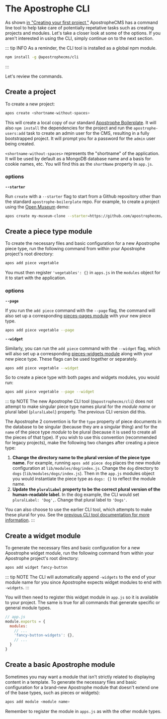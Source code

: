 # The Apostrophe CLI

As shown [in "Creating your first project,"](creating-your-first-project.md) ApostropheCMS
has a command line tool to help take care of potentially repetative tasks such
as creating projects and modules. Let's take a closer look at some of the
options. If you aren't interested in using the CLI, simply continue on to the
next section.

::: tip INFO
As a reminder, the CLI tool is installed as a global npm module.

```bash
npm install -g @apostrophecms/cli
```
:::

Let's review the commands.

## Create a project

To create a new project:
```bash
apos create <shortname-without-spaces>
```

This will create a local copy of our standard
[Apostrophe Boilerplate](https://github.com/apostrophecms/apostrophe-boilerplate). It will also `npm install` the dependencies for the project and run the `apostrophe-users:add` task to create an admin user for the CMS, resulting in a fully bootstrapped project. It will prompt you for a password for the `admin` user being created.

`<shortname-without-spaces>` represents the "shortname" of the application. It
will be used by default as a MongoDB database name and a basis for cookie names,
 etc. You will find this as the `shortName` property in `app.js`.

### options

**`--starter`**

Run `create` with a `--starter` flag to start from a Github
repository other than the standard `apostrophe-boilerplate` repo. For example,
to create a project using the
[Open Museum](https://github.com/apostrophecms/apostrophe-open-museum) demo:

```bash
apos create my-museum-clone --starter=https://github.com/apostrophecms/apostrophe-open-museum.git
```

## Create a piece type module
To create the necessary files and basic configuration for a new Apostrophe piece
type, run the following command from within your Apostrophe project's root
directory:

```bash
apos add piece vegetable
```

You must then register `'vegetables': {}` in `apps.js` in the `modules`
object for it to start with the application.

### options

**`--page`**

If you run the `add piece` command with the `--page` flag, the command will also set up a corresponding [pieces-pages module](/core-concepts/reusable-content-pieces/browsing-directory-of-pieces) with your new piece type.

```bash
apos add piece vegetable --page
```

**`--widget`**

Similarly, you can run the `add piece` command with the `--widget` flag,
which will also set up a corresponding [pieces-widgets module](/core-concepts/reusable-content-pieces/displaying-pieces-with-widgets.html#displaying-pieces-with-widgets) along with your new piece type. These flags can be used together or separately.

```bash
apos add piece vegetable --widget
```

So to create a piece type with both pages and widgets modules, you would run:

```bash
apos add piece vegetable --page --widget
```


::: tip NOTE
The new Apostrophe CLI tool (`@apostrophecms/cli`) does not attempt to make singular piece type names plural for the *module name* or plural label (`pluralLabel`) property. The previous CLI version did this.

The Apostrophe 2 convention is for the `type` property of piece documents in the database to be singular (because they are a singular thing) and for the `name` of the piece type *module* to be plural (because it is used to create all the pieces of that type). If you wish to use this convention (recommended for legacy projects), make the following two changes after creating a piece type:

1. **Change the directory name to the plural version of the piece type name.** For example, running `apos add piece dog` places the new module configuration at `lib/modules/dog/index.js`. Change the `dog` directory to `dogs` (`lib/modules/dogs/index.js`). Then in the `app.js` modules object you would instantiate the piece type as `dogs: {}` to reflect the module name.
2. **Update the `pluralLabel` property to be the correct plural version of the human-readable label.** In the dog example, the CLI would set `pluralLabel: 'Dog',`. Change that plural label to `'Dogs'`.

You can also choose to use the earlier CLI tool, which attempts to make these plural for you. See the [previous CLI tool documentation for more information](https://www.npmjs.com/package/apostrophe-cli).
:::

## Create a widget module
To generate the necessary files and basic configuration for a new Apostrophe
widget module, run the following command from within your Apostrophe project's
root directory:

```bash
apos add widget fancy-button
```

::: tip NOTE
The CLI will automatically append `-widgets` to the end of your module name for
you since Apostrophe expects widget modules to end with `-widgets`.
:::

You will then need to register this widget module in `app.js` so it is
available to your project. The same is true for all commands that generate
specific or general module types.

```javascript
// app.js
module.exports = {
  modules:
    // ...
    'fancy-button-widgets': {},
    // ...
  }
}
```

## Create a basic Apostrophe module
Sometimes you may want a module that isn't strictly related to displaying
content in a template. To generate the necessary files and basic configuration
for a brand-new Apostrophe module that doesn't extend one of the base types,
such as pieces or widgets):
```bash
apos add module <module name>
```

Remember to register the module in `apps.js` as with the other module types.
